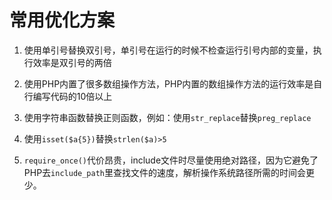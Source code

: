 # 常用优化方案

1. 使用单引号替换双引号，单引号在运行的时候不检查运行引号内部的变量，执行效率是双引号的两倍

2. 使用PHP内置了很多数组操作方法，PHP内置的数组操作方法的运行效率是自行编写代码的10倍以上

3. 使用字符串函数替换正则函数，例如：使用`str_replace`替换`preg_replace`

4. 使用`isset($a{5})`替换`strlen($a)>5`

5. `require_once()`代价昂贵，include文件时尽量使用绝对路径，因为它避免了PHP去`include_path`里查找文件的速度，解析操作系统路径所需的时间会更少。